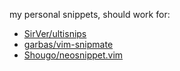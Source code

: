 
my personal snippets, should work for:

* [SirVer/ultisnips](https://github.com/SirVer/ultisnips)
* [garbas/vim-snipmate](https://github.com/garbas/vim-snipmate)
* [Shougo/neosnippet.vim](https://github.com/Shougo/neosnippet.vim)

